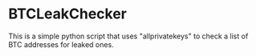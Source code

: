 # BTCLeakChecker

This is a simple python script that uses "allprivatekeys" to check a list of BTC addresses for leaked ones.
